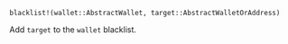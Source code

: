 ```
blacklist!(wallet::AbstractWallet, target::AbstractWalletOrAddress)
```

Add `target` to the `wallet` blacklist.
